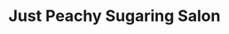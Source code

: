 ---
title: "Just Peachy Sugaring Salon"
url: /chilliwack/just-peachy-sugaring-salon/
shop: Kosmetik
---